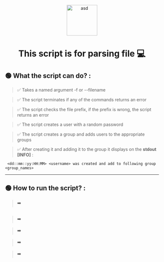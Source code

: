<p align="center">
<a href="https://www.linkedin.com/in/den-hrebnov-777503184/" target="blank"><img align="center" src="https://img.icons8.com/plasticine/344/bash.png" alt="asd" height="100" width="100" /></a>
</p>

<h1 align="center">This script is for parsing file 💻</h1>

## 🟢 What the script can do? :
>✅ Takes a named argument -f or --filename

>✅ The script terminates if any of the commands returns an error

>✅ The script checks the file prefix, if the prefix is wrong, the script returns an error

>✅ The script creates a user with a random password

>✅ The script creates a group and adds users to the appropriate groups

>✅ After creating it and adding it to the group it displays on the **stdout [INFO]** :
```
 <dd::mm::yy:HH:MM> <username> was created and add to following group <group_names>
```
---
## 🟢 How to run the script? :

>➡️ 
```

```

>➡️ 

>➡️ 

>➡️ 

>➡️ 